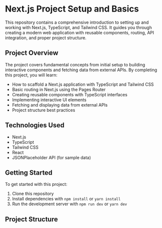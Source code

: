 # Next.js Project Setup and Basics

This repository contains a comprehensive introduction to setting up and working with Next.js, TypeScript, and Tailwind CSS. It guides you through creating a modern web application with reusable components, routing, API integration, and proper project structure.

## Project Overview

The project covers fundamental concepts from initial setup to building interactive components and fetching data from external APIs. By completing this project, you will learn:

- How to scaffold a Next.js application with TypeScript and Tailwind CSS
- Basic routing in Next.js using the Pages Router
- Creating reusable components with TypeScript interfaces
- Implementing interactive UI elements
- Fetching and displaying data from external APIs
- Project structure best practices

## Technologies Used

- Next.js
- TypeScript
- Tailwind CSS
- React
- JSONPlaceholder API (for sample data)

## Getting Started

To get started with this project:

1. Clone this repository
2. Install dependencies with `npm install` or `yarn install`
3. Run the development server with `npm run dev` or `yarn dev`

## Project Structure
